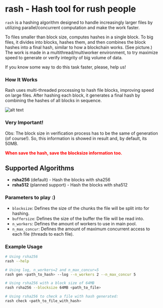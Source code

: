 # rash - Hash tool for rush people

`rash` is a hashing algorithm designed to handle increasingly larger files by utilizing parallel/concurrent computation and make the work faster.

To files smaller than block size, computes hashes in a single block.
To big files, it divides into blocks, hashes them, and then combines the block hashes into a final hash, similar to how a blockchain works. (See picture.)
The work is made in a multithread/multiworker environment, to try maximize speed to generate or verify integrity of
big volume of data.

If you know some way to do this task faster, please, help us!

### How It Works

Rash uses multi-threaded processing to hash file blocks, improving speed on large files. After hashing each block, it generates a final hash by combining the hashes of all blocks in sequence.

![alt text](https://github.com/antonioacsj/rash/blob/master/etc/Blocks.jpg?raw=true)

### Very Important!

Obs: The block size in verification process has to be the same of generation (of course!). So, this information is showed in result and, by default, its 50MB.

**<span style="color: red;">When save the hash, save the blocksize information too.</span>**

## Supported Algorithms

- **rsha256** (default) - Hash the blocks with sha256
- **rsha512** (planned support) - Hash the blocks with sha512

### Parameters to play :)

- `blocksize`: Defines the size of the chunks the file will be split into for hashing.
- `buffersize`: Defines the size of the buffer the file will be read into.
- `n_workers`: Defines the amount of workers to use in main pool.
- `n_max_concur`: Defines the amount of maximum concurrent access to each file (threads to each file).

### Example Usage

```bash
# Using rsha256
rash --help

# Using log, n_workers=2 and n_max_concur=5
rash gen <path_to_hash> --log --n_workers 2 --n_max_concur 5

# Using rsha256 with a block size of 64MB
rash rsha256 --blocksize 64MB <path_to_file>

# Using rsha256 to check a file with hash generated:
rash check <path_to_file_with_hash>

```
